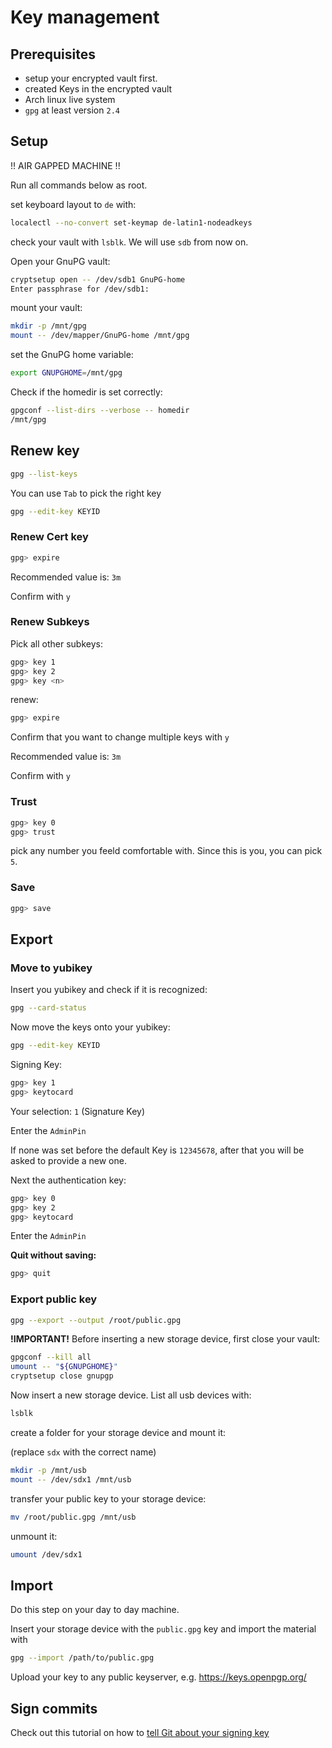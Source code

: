 # Key management

## Prerequisites

- setup your encrypted vault first.
- created Keys in the encrypted vault
- Arch linux live system
- `gpg` at least version `2.4`

## Setup

!! AIR GAPPED MACHINE !!

Run all commands below as root.

set keyboard layout to `de` with:

```bash
localectl --no-convert set-keymap de-latin1-nodeadkeys
```

check your vault with `lsblk`. We will use `sdb` from now on.

Open your GnuPG vault:

```bash
cryptsetup open -- /dev/sdb1 GnuPG-home
Enter passphrase for /dev/sdb1: 
```

mount your vault:

```bash
mkdir -p /mnt/gpg
mount -- /dev/mapper/GnuPG-home /mnt/gpg
```

set the GnuPG home variable:

```bash
export GNUPGHOME=/mnt/gpg
```

Check if the homedir is set correctly:

```bash
gpgconf --list-dirs --verbose -- homedir
/mnt/gpg
```

## Renew key

```bash
gpg --list-keys
```

You can use `Tab` to pick the right key

```bash
gpg --edit-key KEYID
```

### Renew Cert key

```bash
gpg> expire
```

Recommended value is: `3m`

Confirm with `y`

### Renew Subkeys

Pick all other subkeys:

```bash
gpg> key 1
gpg> key 2
gpg> key <n>
```

renew:

```bash
gpg> expire
```

Confirm that you want to change multiple keys with `y`

Recommended value is: `3m`

Confirm with `y`

### Trust

```bash
gpg> key 0
gpg> trust
```

pick any number you feeld comfortable with. Since this is you, you can pick `5`.

### Save

```bash
gpg> save
```

## Export


### Move to yubikey


Insert you yubikey and check if it is recognized:

```bash
gpg --card-status
```

Now move the keys onto your yubikey:

```bash
gpg --edit-key KEYID
```

Signing Key:

```bash
gpg> key 1
gpg> keytocard
```

Your selection: `1` (Signature Key)

Enter the `AdminPin`

If none was set before the default Key is `12345678`, after that you will be asked to provide a new one.

Next the authentication key:

```bash
gpg> key 0
gpg> key 2
gpg> keytocard
```

Enter the `AdminPin`

**Quit without saving:**

```bash
gpg> quit
```

### Export public key

```bash
gpg --export --output /root/public.gpg
```

**!IMPORTANT!** Before inserting a new storage device, first close your vault:

```bash
gpgconf --kill all
umount -- "${GNUPGHOME}"
cryptsetup close gnupgp
```


Now insert a new storage device. List all usb devices with:

```bash
lsblk
```

create a folder for your storage device and mount it:

(replace `sdx` with the correct name)

```bash
mkdir -p /mnt/usb
mount -- /dev/sdx1 /mnt/usb
```

transfer your public key to your storage device:

```bash
mv /root/public.gpg /mnt/usb
```

unmount it:

```bash
umount /dev/sdx1
```

## Import

Do this step on your day to day machine.

Insert your storage device with the `public.gpg` key and import the material with

```bash
gpg --import /path/to/public.gpg
```

Upload your key to any public keyserver, e.g. <https://keys.openpgp.org/>


## Sign commits

Check out this tutorial on how to [tell Git about your signing key](https://docs.github.com/en/authentication/managing-commit-signature-verification/telling-git-about-your-signing-key)
